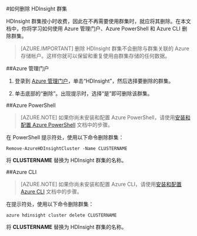 <properties
pageTitle="如何删除 HDInsight 群集 | Azure"
description="删除 HDInsight 群集的各种方式的相关信息。"
services="hdinsight"
documentationCenter=""
authors="Blackmist"
manager="paulettm"
editor="cgronlun"/>

<tags
	ms.service="hdinsight"
	ms.date="03/07/2016"
	wacn.date="04/11/2016"/>

#如何删除 HDInsight 群集

HDInsight 群集按小时收费，因此在不再需要使用群集时，就应将其删除。在本文档中，你将学习如何使用 Azure 管理门户、Azure PowerShell 和 Azure CLI 删除群集。

> [AZURE.IMPORTANT] 删除 HDInsight 群集不会删除与群集关联的 Azure 存储帐户。这样你就可以保留和重复使用由群集存储的任何数据。

##Azure 管理门户

1. 登录到 [Azure 管理门户](https://manage.windowsazure.cn)，单击“HDInsight”，然后选择要删除的群集。

2. 单击底部的“删除”。出现提示时，选择“是”即可删除该群集。

##Azure PowerShell

> [AZURE.NOTE] 如果你尚未安装和配置 Azure PowerShell，请使用[安装和配置 Azure PowerShell](/documentation/articles/powershell-install-configure) 文档中的步骤。

在 PowerShell 提示符处，使用以下命令删除群集：

    Remove-AzureHDInsightCluster -Name CLUSTERNAME

将 __CLUSTERNAME__ 替换为 HDInsight 群集的名称。

##Azure CLI

> [AZURE.NOTE] 如果你尚未安装和配置 Azure CLI，请使用[安装和配置 Azure CLI](/documentation/articles/xplat-cli-install) 文档中的步骤。

在提示符处，使用以下命令删除群集：

    azure hdinsight cluster delete CLUSTERNAME
    
将 __CLUSTERNAME__ 替换为 HDInsight 群集的名称。

<!---HONumber=Mooncake_0405_2016-->